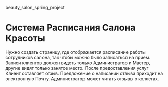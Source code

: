 beauty_salon_spring_project
<h1>Система Расписания Салона Красоты</h1>
Нужно создать страницу, где отображается расписание работы сотрудников салона,
так чтобы можно было записаться на прием. Записи клиентов должен видеть только
Администратор и Мастер, другие видят только занятое место. После предоставления
услуг Клиент оставляет отзыв. Предложение о написании отзыва приходит 
на электронную Почту. Администратор может читать отзывы о коллегах.
